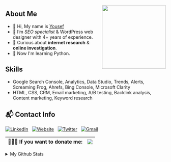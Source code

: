 <!-- Yousef Ebrahimi, SEO Specialist & Data Detective, helping you succeed through digital marketing. I provides comprehensive SEO services. -->
<a><img src="https://freesvg.org/img/simple-globe-search.png" align="right" height="200" width="200" ></a>

## About Me
- 👋 Hi, My name is [Yousef](https://yousefebrahimi.ir/)
- 💼 I’m *SEO specialist* & WordPress web designer with 4+ years of experience.
- 👀 Curious about **internet research** & **online investigation**.
- 🌱 Now I'm learning Python.

## Skills
- Google Search Console, Analytics, Data Studio, Trends, Alerts, Screaming Frog, Ahrefs, Bing Console, Microsoft Clarity
- HTML, CSS, CRM, Email marketing, A/B testing, Backlink analysis, Content marketing, Keyword research

## 📬 Contact Info
<a href="https://www.linkedin.com/in/yousefebrahimi0/"><img alt="LinkedIn" src="https://img.shields.io/badge/LinkedIn%20-%230077B5.svg?&style=flat&logo=linkedin&logoColor=white"/></a> &nbsp;
<a href="https://yousefebrahimi.ir/"><img alt="Website" src="https://img.shields.io/badge/website-000000?&style=flat&logo=About.me&logoColor=white"/></a> &nbsp;
<a href="https://www.twitter.com/yousefebrahimi0/"><img alt="Twitter" src="https://img.shields.io/badge/Twitter-1DA1F2?&style=flat&logo=twitter&logoColor=white"/></a> &nbsp;
<a href="mailto:yousef.ebrahimi.digital@gmail.com"><img alt="Gmail" src="https://img.shields.io/badge/Gmail-D14836?style=flat&logo=gmail&logoColor=white" /></a> &nbsp;

| 👨🏻‍💻 If you want to donate me: | <a href="https://paynym.is/+latevoice776"><img src="https://img.shields.io/badge/Bitcoin-000000?style=for-the-badge&logo=bitcoin&logoColor=white"/></a> |
| ------------- | ------------- |

<details>
<summary>My Github Stats</summary>
  <p align="center">
  <a align="center"> <img src="https://komarev.com/ghpvc/?username=yousefebrahimi0&color=brightgreen" alt="yousefebrahimi0" /> </a>
    <br>
  <img align="center" src="https://github-readme-stats.vercel.app/api?username=yousefebrahimi0&&show_icons=true&title_color=e7e7e7&icon_color=878787&text_color=ffffff&bg_color=231f20" alt="Yousef Ebrahimi's Github Stats" alt="Yousef Ebrahimi's Github Status" />
    <br><br>
  <img align="center" src="https://github-profile-summary-cards.vercel.app/api/cards/profile-details?username=yousefebrahimi0&theme=monokai&&show_icons=true&title_color=e7e7e7&icon_color=878787&text_color=ffffff&bg_color=231f20" />
  </p>
</details>
